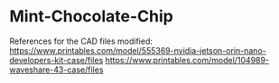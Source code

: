 # Mint-Chocolate-Chip

References for the CAD files modified:
https://www.printables.com/model/555369-nvidia-jetson-orin-nano-developers-kit-case/files
https://www.printables.com/model/104989-waveshare-43-case/files
